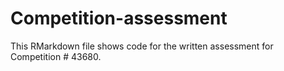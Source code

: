 # Competition-assessment
This RMarkdown file shows code for the written assessment for Competition # 43680.
